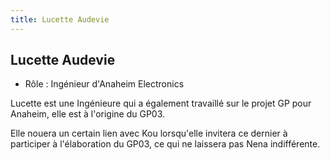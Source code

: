 ```yaml
---
title: Lucette Audevie
---
```


Lucette Audevie
---------------


- Rôle : Ingénieur d'Anaheim Electronics


Lucette est une Ingénieure qui a également travaillé sur le projet GP pour Anaheim, elle est à l'origine du GP03.


Elle nouera un certain lien avec Kou lorsqu'elle invitera ce dernier à participer à l'élaboration du GP03, ce qui ne laissera pas Nena indifférente.

